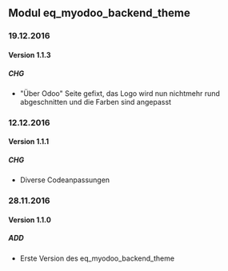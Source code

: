 ## Modul eq_myodoo_backend_theme


### 19.12.2016
#### Version 1.1.3
##### CHG
- "Über Odoo" Seite gefixt, das Logo wird nun nichtmehr rund abgeschnitten und die Farben sind angepasst


### 12.12.2016
#### Version 1.1.1
##### CHG
- Diverse Codeanpassungen


### 28.11.2016
#### Version 1.1.0
##### ADD
- Erste Version des eq_myodoo_backend_theme

